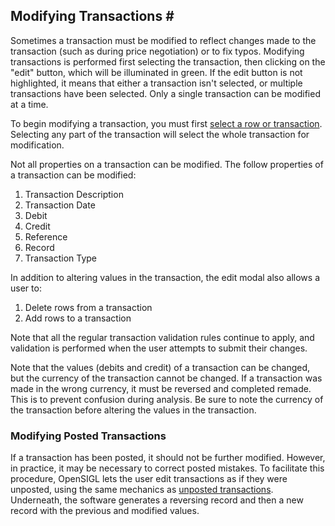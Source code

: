 ## Modifying Transactions <span id="modifying-transactions">#</span>

Sometimes a transaction must be modified to reflect changes made to the transaction \(such as during price negotiation\) or to fix typos.  Modifying transactions is performed first selecting the transaction, then clicking on the "edit" button, which will be illuminated in green.  If the edit button is not highlighted, it means that either a transaction isn't selected, or multiple transactions have been selected.  Only a single transaction can be modified at a time.

To begin modifying a transaction, you must first [select a row or transaction](.../../grid-features/row-selection.md).  Selecting any part of the transaction will select the whole transaction for modification.

Not all properties on a transaction can be modified.  The follow properties of a transaction can be modified:

 1. Transaction Description
 2. Transaction Date
 3. Debit
 4. Credit
 5. Reference
 6. Record
 7. Transaction Type

In addition to altering values in the transaction, the edit modal also allows a user to:

 1. Delete rows from a transaction
 2. Add rows to a transaction

Note that all the regular transaction validation rules continue to apply, and validation is performed when the user attempts to submit their changes.

Note that the values (debits and credit) of a transaction can be changed, but the currency of the transaction cannot be changed.  If a transaction was made in the wrong currency, it must be reversed and completed remade.  This is to prevent confusion during analysis.  Be sure to note the currency of the transaction before altering the values in the transaction.

### Modifying Posted Transactions

If a transaction has been posted, it should not be further modified.  However, in practice, it may be necessary to correct posted mistakes.  To facilitate this procedure, OpenSIGL lets the user edit transactions as if they were unposted, using the same mechanics as [unposted transactions](#modifying-transactions).  Underneath, the software generates a reversing record and then a new record with the previous and modified values.
